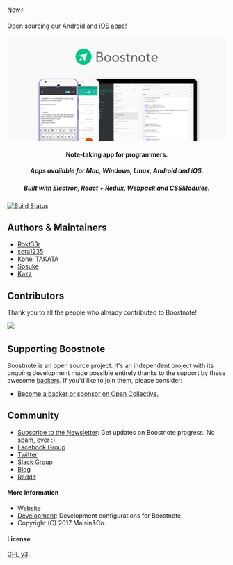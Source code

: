 New:zap:

Open sourcing our [Android and iOS apps](https://github.com/BoostIO/Boostnote-mobile)!

![Boostnote app screenshot](./resources/repository/top.png)

<h4 align="center">Note-taking app for programmers. </h4>
<h5 align="center">Apps available for Mac, Windows, Linux, Android and iOS.</h5>
<h5 align="center">Built with Electron, React + Redux, Webpack and CSSModules.</h5>

[![Build Status](https://travis-ci.org/BoostIO/Boostnote.svg?branch=master)](https://travis-ci.org/BoostIO/Boostnote)

## Authors & Maintainers
- [Rokt33r](https://github.com/rokt33r)
- [sota1235](https://github.com/sota1235)
- [Kohei TAKATA](https://github.com/kohei-takata)
- [Sosuke](https://github.com/sosukesuzuki)
- [Kazz](https://github.com/kazup01)

## Contributors
Thank you to all the people who already contributed to Boostnote!

<a href="https://github.com/BoostIO/Boostnote/graphs/contributors"><img src="https://opencollective.com/boostnoteio/contributors.svg?width=890" /></a>

## Supporting Boostnote
Boostnote is an open source project. It's an independent project with its ongoing development made possible entirely thanks to the support by these awesome [backers](https://github.com/BoostIO/Boostnote/blob/master/Backers.md). If you'd like to join them, please consider:
- [Become a backer or sponsor on Open Collective.](https://opencollective.com/boostnoteio)

## Community
- [Subscribe to the Newsletter](https://boostnote.io/#community): Get updates on Boostnote progress. No spam, ever :)
- [Facebook Group](https://www.facebook.com/groups/boostnote/)
- [Twitter](https://twitter.com/boostnoteapp)
- [Slack Group](https://join.slack.com/t/boostnote-group/shared_invite/enQtMjc2MDM0MDEyODk2LThlZDlhYmYwMjdkMmJjMGM5MGFiMGJmNzk5ZTdhNzFhMmNmMDFlY2M2YTE1MTZkOThiOGZmNTI3YzJiOTBhMTQ)
- [Blog](https://medium.com/boostnote)
- [Reddit](https://www.reddit.com/r/Boostnote/)


#### More Information
* [Website](https://boostnote.io)
* [Development](https://github.com/BoostIO/Boostnote/blob/master/docs/build.md): Development configurations for Boostnote.
* Copyright (C) 2017 Maisin&Co.

#### License

[GPL v3](./LICENSE).

